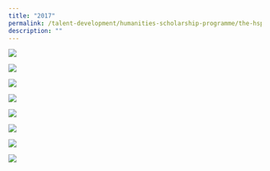```yaml
---
title: "2017"
permalink: /talent-development/humanities-scholarship-programme/the-hsp-class/hsp-class/2017-2/
description: ""
---
```

![](/images/HSP%20Class/2017/HSP-Captions_Page_1.jpg)

![](/images/HSP%20Class/2017/HSP-Captions_Page_2.jpg)

![](/images/HSP%20Class/2017/HSP-Captions_Page_3.jpg)

![](/images/HSP%20Class/2017/Pages-from-HSP-Captions-1-1-815x1133_c.jpg)

![](/images/HSP%20Class/2017/HSP-Captions_Page_5.jpg)

![](/images/HSP%20Class/2017/HSP-Captions_Page_6.jpg)

![](/images/HSP%20Class/2017/HSP-Captions_Page_7.jpg)

![](/images/HSP%20Class/2017/HSP-Captions_Page_8.jpg)